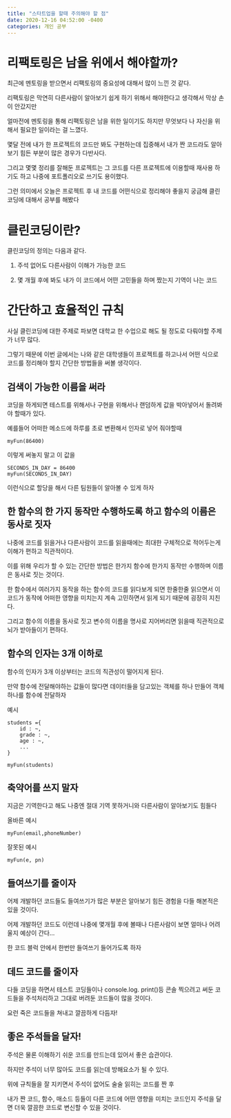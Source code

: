 ```yaml
---
title: "스타트업을 할때 주의해야 할 점"
date: 2020-12-16 04:52:00 -0400
categories: 개인 공부
---
```


리팩토링은 남을 위에서 해야할까?
=============

최근에 멘토링을 받으면서 리팩토링의 중요성에 대해서 많이 느낀 것 같다. 

리팩토링은 막연히 다른사람이 알아보기 쉽게 하기 위해서 해야한다고 생각해서 막상 손이 안갔지만 

얼마전에 멘토링을 통해 리팩토링은 남을 위한 일이기도 하지만 무엇보다 나 자신을 위해서 필요한 일이라는 걸 느꼈다.

몇달 전에 내가 한 프로젝트의 코드만 봐도 구현하는데 집중해서 내가 짠 코드라도 알아보기 힘든 부분이 많은 경우가 다반사다.

그리고 몇몇 정리를 잘해둔 프로젝트는 그 코드를 다른 프로젝트에 이용할때 재사용 하기도 하고 나중에 포트폴리오로 쓰기도 용이했다.

그런 의미에서 오늘은 프로젝트 후 내 코드를 어떤식으로 정리해야 좋을지 궁금해 클린코딩에 대해서 공부를 해봤다

클린코딩이란?
===


클린코딩의 정의는 다음과 같다.

1. 주석 없어도 다른사람이 이해가 가능한 코드


2. 몇 개월 후에 봐도 내가 이 코드에서 어떤 고민들을 하며 짰는지 기역이 나는 코드


간단하고 효율적인 규칙
===
사실 클린코딩에 대한 주제로 파보면 대학교 한 수업으로 해도 될 정도로 다뤄야할 주제가 너무 많다.

그렇기 때문에 이번 글에서는 나와 같은 대학생들이 프로젝트를 하고나서 어떤 식으로 코드를 정리해야 할지 간단한 방법들을 써볼 생각이다.

## 검색이 가능한 이름을 써라

코딩을 하게되면 테스트를 위해서나 구현을 위해서나 랜덤하게 값을 박아넣어서 돌려봐야 할때가 있다. 

예를들어 어떠한 메소드에 하루를 초로 변환해서 인자로 넣어 줘야할때 

```
myFun(86400)
```

이렇게 써놓지 말고 이 값을 

```
SECONDS_IN_DAY = 86400
myFun(SECONDS_IN_DAY)
```

이런식으로 할당을 해서 다른 팀원들이 알아볼 수 있게 하자

## 한 함수의 한 가지 동작만 수행하도록 하고 함수의 이름은 동사로 짓자

나중에 코드를 읽을거나 다른사람이 코드를 읽을때에는 최대한 구체적으로 적어두는게 이해가 편하고 직관적이다.

이를 위해 우리가 할 수 있는 간단한 방법은 한가지 함수에 한가지 동작만 수행하며 이름은 동사로 짓는 것이다.

한 함수에서 여러가지 동작을 하는 함수의 코드를 읽다보게 되면 한줄한줄 읽으면서 이 코드가 동작에 어떠한 영향을 미치는지 계속 고민하면서 읽게 되기 때문에 굉장히 지친다.

그리고 함수의 이름을 동사로 짓고 변수의 이름을 명사로 지어버리면 읽을때 직관적으로 뇌가 받아들이기 편하다.

## 함수의 인자는 3개 이하로

함수의 인자가 3개 이상부터는 코드의 직관성이 떨어지게 된다. 

만약 함수에 전달해야하는 값들이 많다면 데이터들을 담고있는 객체를 하나 만들어 객체 하나를 함수에 전달하자


예시
```
students ={
    id : ~,
    grade : ~,
    age : ~,
    ...
}

myFun(students)
```

## 축약어를 쓰지 말자

지금은 기역한다고 해도 나중엔 절대 기역 못하거니와 다른사람이 알아보기도 힘들다

올바른 예시
```
myFun(email,phoneNumber)
```

잘못된 예시
```
myFun(e, pn)
```

## 들여쓰기를 줄이자

어제 개발하던 코드들도 들여쓰기가 많은 부분은 알아보기 힘든 경험을 다들 해본적은 있을 것이다.

어제 개발하던 코드도 이런데 나중에 몇개월 후에 볼때나 다른사람이 보면 얼마나 어려울지 예상이 간다...

한 코드 블럭 안에서 한번만 들여쓰기 들어가도록 하자

## 데드 코드를 줄이자

다들 코딩을 하면서 테스트 코딩들이나 console.log. print()등 콘솔 찍으려고 써둔 코드들을 주석처리하고 그대로 버려둔 코드들이 많을 것이다. 

요런 죽은 코드들을 쳐내고 깔끔하게 다듬자!

## 좋은 주석들을 달자!

주석은 물론 이해하기 쉬운 코드를 만드는데 있어서 좋은 습관이다.

하지만 주석이 너무 많아도 코드를 읽는데 방해요소가 될 수 있다.

위에 규칙들을 잘 지키면서 주석이 없어도 술술 읽히는 코드를 짠 후

내가 짠 코드, 함수, 매소드 등들이 다른 코드에 어떤 영향을 미치는 코드인지 주석을 달면 더욱 깔끔한 코드로 변신할 수 있을 것이다.

